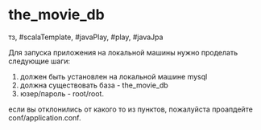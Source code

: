﻿# the_movie_db
тз, #scalaTemplate, #javaPlay, #play, #javaJpa

Для запуска приложения на локальной машины нужно проделать следующие шаги:
  1. должен быть установлен на локальной машине mysql
  2. должна существовать база - the_movie_db
  3. юзер/пароль - root/root.

если вы отклонились от какого то из пунктов,
пожалуйста проапдейте conf/application.conf.
